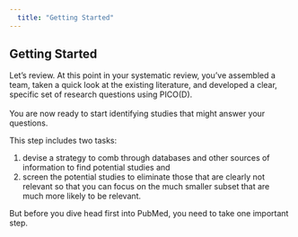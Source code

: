 ```yaml
---
  title: "Getting Started"
---
```


## Getting Started


Let’s review.  At this point in your systematic review, you’ve assembled a team, taken a quick look at the existing literature, and developed a clear, specific set of research questions using PICO(D). 
<br>
<br>
You are now ready to start identifying studies that might answer your questions. 

This step includes two tasks: 

1. devise a strategy to comb through databases and other sources of information to find potential studies and 
2. screen the potential studies to eliminate those that are clearly not relevant so that you can focus on the much smaller subset that are much more likely to be relevant.

But before you dive head first into PubMed, you need to take one important step.
